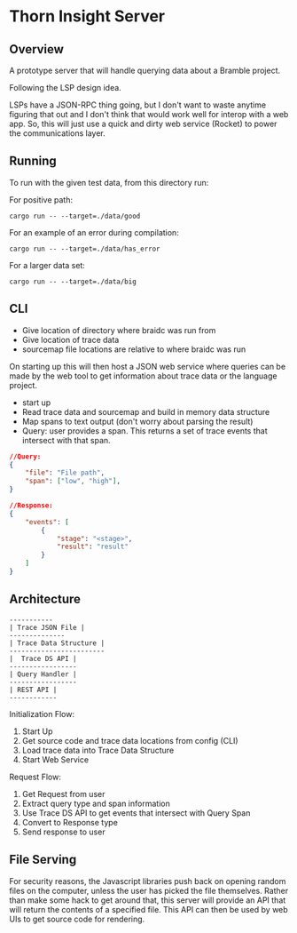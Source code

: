 # Thorn Insight Server
## Overview
A prototype server that will handle querying data about a Bramble project.

Following the LSP design idea.

LSPs have a JSON-RPC thing going, but I don't want to waste anytime figuring
that out and I don't think that would work well for interop with a web app.
So, this will just use a quick and dirty web service (Rocket) to power the
communications layer.


## Running
To run with the given test data, from this directory run:

For positive path:
```
cargo run -- --target=./data/good
```

For an example of an error during compilation:
```
cargo run -- --target=./data/has_error
```

For a larger data set:
```
cargo run -- --target=./data/big
```

## CLI
- Give location of directory where braidc was run from
- Give location of trace data
- sourcemap file locations are relative to where braidc was run

On starting up this will then host a JSON web service where queries can be
made by the web tool to get information about trace data or the language
project.


- start up
- Read trace data and sourcemap and build in memory data structure
- Map spans to text output (don't worry about parsing the result)
- Query: user provides a span.  This returns a set of trace events that intersect
with that span.

```json
//Query:
{
    "file": "File path",
    "span": ["low", "high"],
}

//Response:
{
    "events": [
        {
            "stage": "<stage>",
            "result": "result"
        }
    ]
}
```


## Architecture

```
-----------
| Trace JSON File |
--------------
| Trace Data Structure |
------------------------
|  Trace DS API |
-----------------
| Query Handler |
-----------------
| REST API |
------------
```

Initialization Flow:
1. Start Up
2. Get source code and trace data locations from config (CLI)
3. Load trace data into Trace Data Structure
4. Start Web Service


Request Flow:
1. Get Request from user
2. Extract query type and span information
3. Use Trace DS API to get events that intersect with Query Span
4. Convert to Response type
5. Send response to user

## File Serving
For security reasons, the Javascript libraries push back on opening random files
on the computer, unless the user has picked the file themselves.  Rather than
make some hack to get around that, this server will provide an API that will
return the contents of a specified file.  This API can then be used by web UIs
to get source code for rendering.